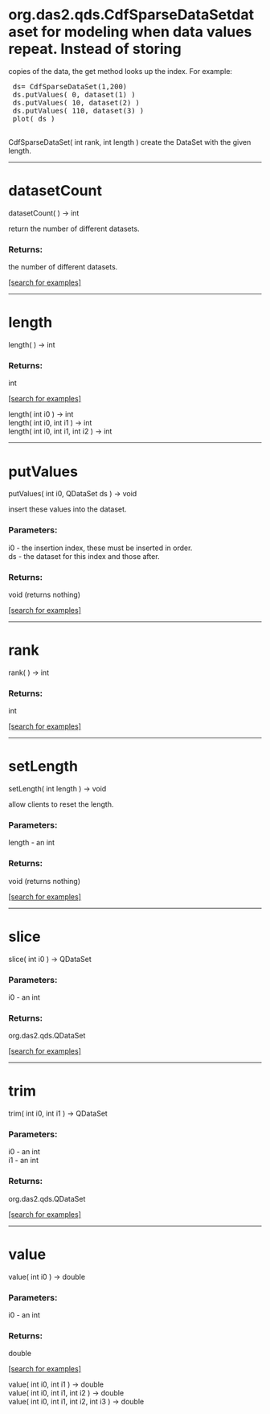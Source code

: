 # org.das2.qds.CdfSparseDataSetdataset for modeling when data values repeat.  Instead of storing 
 copies of the data, the get method looks up the index.  For example:
 <pre>
 ds= CdfSparseDataSet(1,200)
 ds.putValues( 0, dataset(1) )
 ds.putValues( 10, dataset(2) )
 ds.putValues( 110, dataset(3) )
 plot( ds )
 </pre>
CdfSparseDataSet( int rank, int length )
create the DataSet with the given length.

***
<a name="datasetCount"></a>
# datasetCount
datasetCount(  ) &rarr; int

return the number of different datasets.

### Returns:
the number of different datasets.

<a href="https://github.com/autoplot/dev/search?q=datasetCount&unscoped_q=datasetCount">[search for examples]</a>

***
<a name="length"></a>
# length
length(  ) &rarr; int



### Returns:
int


<a href="https://github.com/autoplot/dev/search?q=length&unscoped_q=length">[search for examples]</a>

length( int i0 ) &rarr; int<br>
length( int i0, int i1 ) &rarr; int<br>
length( int i0, int i1, int i2 ) &rarr; int<br>
***
<a name="putValues"></a>
# putValues
putValues( int i0, QDataSet ds ) &rarr; void

insert these values into the dataset.

### Parameters:
i0 - the insertion index, these must be inserted in order.
<br>ds - the dataset for this index and those after.

### Returns:
void (returns nothing)


<a href="https://github.com/autoplot/dev/search?q=putValues&unscoped_q=putValues">[search for examples]</a>

***
<a name="rank"></a>
# rank
rank(  ) &rarr; int



### Returns:
int


<a href="https://github.com/autoplot/dev/search?q=rank&unscoped_q=rank">[search for examples]</a>

***
<a name="setLength"></a>
# setLength
setLength( int length ) &rarr; void

allow clients to reset the length.

### Parameters:
length - an int

### Returns:
void (returns nothing)


<a href="https://github.com/autoplot/dev/search?q=setLength&unscoped_q=setLength">[search for examples]</a>

***
<a name="slice"></a>
# slice
slice( int i0 ) &rarr; QDataSet



### Parameters:
i0 - an int

### Returns:
org.das2.qds.QDataSet


<a href="https://github.com/autoplot/dev/search?q=slice&unscoped_q=slice">[search for examples]</a>

***
<a name="trim"></a>
# trim
trim( int i0, int i1 ) &rarr; QDataSet



### Parameters:
i0 - an int
<br>i1 - an int

### Returns:
org.das2.qds.QDataSet


<a href="https://github.com/autoplot/dev/search?q=trim&unscoped_q=trim">[search for examples]</a>

***
<a name="value"></a>
# value
value( int i0 ) &rarr; double



### Parameters:
i0 - an int

### Returns:
double


<a href="https://github.com/autoplot/dev/search?q=value&unscoped_q=value">[search for examples]</a>

value( int i0, int i1 ) &rarr; double<br>
value( int i0, int i1, int i2 ) &rarr; double<br>
value( int i0, int i1, int i2, int i3 ) &rarr; double<br>
